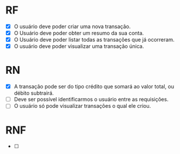 # RF

- [X] O usuário deve poder criar uma nova transação.
- [X] O Usuário deve poder obter um resumo da sua conta.
- [X] O Usuário deve poder listar todas as transações que já ocorreram.
- [X] O usuário deve poder visualizar uma transação única.

# RN

- [X] A transação pode ser do tipo crédito que somará ao valor total, ou débito subtrairá.
- [ ] Deve ser possível identificarmos o usuário entre as requisições.
- [ ] O usuário só pode visualizar transações o qual ele criou.

# RNF
- [ ]